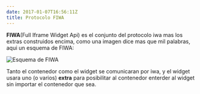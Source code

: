 ```yaml
---
date: 2017-01-07T16:56:11Z
title: Protocolo FIWA
---
```

**FIWA**(Full Iframe Widget Api) es el conjunto del protocolo iwa mas los extras construidos encima, como una imagen dice mas que mil palabras, aqui un esquema de FIWA:

![Esquema de FIWA](/FIWA.svg)

Tanto el contenedor como el widget se comunicaran por iwa, y el widget usara uno (o varios) **extra** para posibilitar al contenedor enterder al widget sin importar el contenedor que sea.
